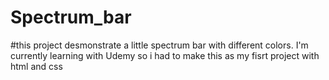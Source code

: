 # Spectrum_bar
#this project desmonstrate a little spectrum bar with different colors. I'm currently learning with Udemy so i had to make this as my fisrt project with html and css
